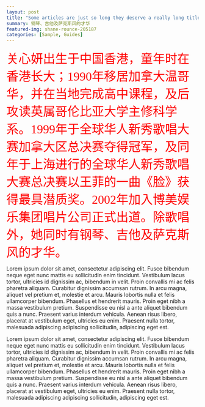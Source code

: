 ```yaml
---
layout: post
title: "Some articles are just so long they deserve a really long title to see if things will break well"
summary: 钢琴、吉他及萨克斯风的才华
featured-img: shane-rounce-205187
categories: [Sample, Guides]
---
```



<font face="等线" size=6 color=#FF0000 >关心妍出生于中国香港，童年时在香港长大；1990年移居加拿大温哥华，并在当地完成高中课程，及后攻读英属哥伦比亚大学主修科学系。1999年于全球华人新秀歌唱大赛加拿大区总决赛夺得冠军，及同年于上海进行的全球华人新秀歌唱大赛总决赛以王菲的一曲《脸》获得最具潜质奖。2002年加入博美娱乐集团唱片公司正式出道。除歌唱外，她同时有钢琴、吉他及萨克斯风的才华。</font>

Lorem ipsum dolor sit amet, consectetur adipiscing elit. Fusce bibendum neque eget nunc mattis eu sollicitudin enim tincidunt. Vestibulum lacus tortor, ultricies id dignissim ac, bibendum in velit. Proin convallis mi ac felis pharetra aliquam. Curabitur dignissim accumsan rutrum. In arcu magna, aliquet vel pretium et, molestie et arcu. Mauris lobortis nulla et felis ullamcorper bibendum. Phasellus et hendrerit mauris. Proin eget nibh a massa vestibulum pretium. Suspendisse eu nisl a ante aliquet bibendum quis a nunc. Praesent varius interdum vehicula. Aenean risus libero, placerat at vestibulum eget, ultricies eu enim. Praesent nulla tortor, malesuada adipiscing adipiscing sollicitudin, adipiscing eget est.

Lorem ipsum dolor sit amet, consectetur adipiscing elit. Fusce bibendum neque eget nunc mattis eu sollicitudin enim tincidunt. Vestibulum lacus tortor, ultricies id dignissim ac, bibendum in velit. Proin convallis mi ac felis pharetra aliquam. Curabitur dignissim accumsan rutrum. In arcu magna, aliquet vel pretium et, molestie et arcu. Mauris lobortis nulla et felis ullamcorper bibendum. Phasellus et hendrerit mauris. Proin eget nibh a massa vestibulum pretium. Suspendisse eu nisl a ante aliquet bibendum quis a nunc. Praesent varius interdum vehicula. Aenean risus libero, placerat at vestibulum eget, ultricies eu enim. Praesent nulla tortor, malesuada adipiscing adipiscing sollicitudin, adipiscing eget est.
